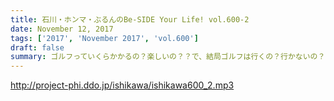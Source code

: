 ```yaml
---
title: 石川・ホンマ・ぶるんのBe-SIDE Your Life! vol.600-2
date: November 12, 2017
tags: ['2017', 'November 2017', 'vol.600']
draft: false
summary: ゴルフっていくらかかるの？楽しいの？？で、結局ゴルフは行くの？行かないの？？MIURA
---
```


http://project-phi.ddo.jp/ishikawa/ishikawa600_2.mp3